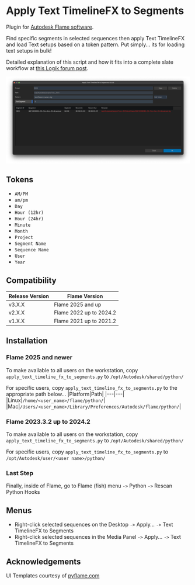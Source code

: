 # Apply Text TimelineFX to Segments
Plugin for [Autodesk Flame software](http://www.autodesk.com/products/flame).

Find specific segments in selected sequences then apply Text TimelineFX and load Text setups based on a token pattern.  Put simply... its for loading text setups in bulk!

Detailed explanation of this script and how it fits into a complete slate workflow at [this Logik forum post](http://forum.logik.tv/t/another-slate-workflow/9434).

![screenshot](screenshot.png)

## Tokens
- `AM/PM`
- `am/pm`
- `Day`
- `Hour (12hr)`
- `Hour (24hr)`
- `Minute`
- `Month`
- `Project`
- `Segment Name`
- `Sequence Name`
- `User`
- `Year`

## Compatibility
|Release Version|Flame Version|
|---|---|
|v3.X.X|Flame 2025 and up|
|v2.X.X|Flame 2022 up to 2024.2|
|v1.X.X|Flame 2021 up to 2021.2|

## Installation

### Flame 2025 and newer
To make available to all users on the workstation, copy `apply_text_timeline_fx_to_segments.py` to `/opt/Autodesk/shared/python/`

For specific users, copy `apply_text_timeline_fx_to_segments.py` to the appropriate path below...
|Platform|Path|
|---|---|
|Linux|`/home/<user_name>/flame/python/`|
|Mac|`/Users/<user_name>/Library/Preferences/Autodesk/flame/python/`|

### Flame 2023.3.2 up to 2024.2
To make available to all users on the workstation, copy `apply_text_timeline_fx_to_segments.py` to `/opt/Autodesk/shared/python/`

For specific users, copy `apply_text_timeline_fx_to_segments.py` to `/opt/Autodesk/user/<user name>/python/`

### Last Step
Finally, inside of Flame, go to Flame (fish) menu `->` Python `->` Rescan Python Hooks

## Menus
- Right-click selected sequences on the Desktop `->` Apply... `->` Text TimelineFX to Segments
- Right-click selected sequences in the Media Panel `->` Apply... `->` Text TimelineFX to Segments

## Acknowledgements
UI Templates courtesy of [pyflame.com](http://www.pyflame.com)
